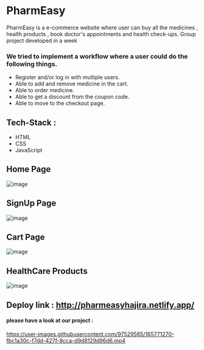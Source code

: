 # PharmEasy
PharmEasy is a e-commerce website where user can buy all the medicines , health products , book doctor's appointments and health check-ups.
Group project developed in a week

### We tried to implement a workflow where a user could do the following things.
 * Register and/or log in with multiple users.
 * Able to add and remove medicine in the cart.
 * Able to order medicine.
 * Able to get a discount from the coupon code.
 * Able to move to the checkout page. 

## Tech-Stack :
 * HTML
 * CSS
 * JavaScript

## Home Page
![image](https://miro.medium.com/max/700/0*xqmQh6Oaw7fZo1d6.jpeg)

## SignUp Page
![image](https://miro.medium.com/max/700/0*bbYZRkOIbTFQ2jXt.png)

## Cart Page
![image](https://miro.medium.com/max/700/0*TS3ke6JYXj2C7ckw.png)

## HealthCare Products
![image](https://miro.medium.com/max/700/0*ebW4wWiqfdT2CgLH.png)

## Deploy link : http://pharmeasyhajira.netlify.app/

#### please have a look at our project :

https://user-images.githubusercontent.com/97529565/165771270-fbc1a30c-f7dd-427f-8cca-d9d8129d96d6.mp4

